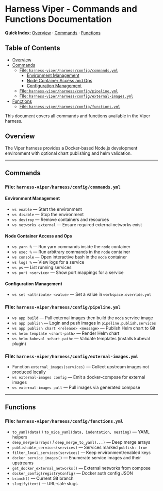 # Harness Viper - Commands and Functions Documentation

<!-- QUICK-INDEX -->
**Quick Index**: [Overview](#overview) · [Commands](#commands) · [Functions](#functions)
<!-- /QUICK-INDEX -->

<!-- TOC -->
## Table of Contents

- [Overview](#overview)
- [Commands](#commands)
  - [File: `harness-viper/harness/config/commands.yml`](#file-harness-viperharnessconfigcommandsyml)
    - [Environment Management](#environment-management)
    - [Node Container Access and Ops](#node-container-access-and-ops)
    - [Configuration Management](#configuration-management)
  - [File: `harness-viper/harness/config/pipeline.yml`](#file-harness-viperharnessconfigpipelineyml)
  - [File: `harness-viper/harness/config/external-images.yml`](#file-harness-viperharnessconfigexternal-imagesyml)
- [Functions](#functions)
  - [File: `harness-viper/harness/config/functions.yml`](#file-harness-viperharnessconfigfunctionsyml)
<!-- /TOC -->

This document covers all commands and functions available in the Viper harness.

## Overview

The Viper harness provides a Docker-based Node.js development environment with
optional chart publishing and helm validation.

---

## Commands

### File: `harness-viper/harness/config/commands.yml`

#### Environment Management

- `ws enable` — Start the environment
- `ws disable` — Stop the environment
- `ws destroy` — Remove containers and resources
- `ws networks external` — Ensure required external networks exist

#### Node Container Access and Ops

- `ws yarn %` — Run yarn commands inside the `node` container
- `ws exec %` — Run arbitrary commands in the `node` container
- `ws console` — Open interactive bash in the `node` container
- `ws logs %` — View logs for a service
- `ws ps` — List running services
- `ws port <service>` — Show port mappings for a service

#### Configuration Management

- `ws set <attribute> <value>` — Set a value in `workspace.override.yml`

### File: `harness-viper/harness/config/pipeline.yml`

- `ws app build` — Pull external images then build the `node` service image
- `ws app publish` — Login and push images in `pipeline.publish.services`
- `ws app publish chart <release> <message>` — Publish Helm chart to Git
- `ws helm template <chart-path>` — Render Helm chart
- `ws helm kubeval <chart-path>` — Validate templates (installs kubeval plugin)

### File: `harness-viper/harness/config/external-images.yml`

- Function `external_images(services)` — Collect upstream images not produced locally
- `ws external-images config` — Emit a docker-compose for external images
- `ws external-images pull` — Pull images via generated compose

---

## Functions

### File: `harness-viper/harness/config/functions.yml`

- `to_yaml(data)` / `to_nice_yaml(data, indentation, nesting)` — YAML helpers
- `deep_merge(arrays)` / `deep_merge_to_yaml(...)` — Deep merge arrays
- `publishable_services(services)` — Services marked `publish: true`
- `filter_local_services(services)` — Keep environment/enabled keys
- `docker_service_images()` — Enumerate service images and their upstreams
- `get_docker_external_networks()` — External networks from compose
- `docker_config(registryConfig)` — Docker auth config JSON
- `branch()` — Current Git branch
- `slugify(text)` — URL-safe slugs
